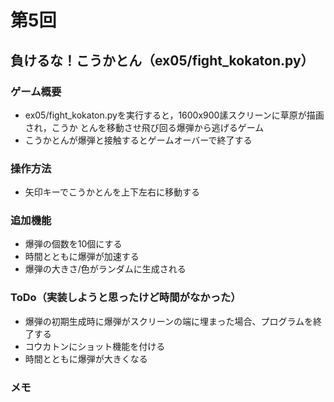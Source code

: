 # 第5回
## 負けるな！こうかとん（ex05/fight_kokaton.py）
### ゲーム概要
- ex05/fight_kokaton.pyを実行すると，1600x900䛾スクリーンに草原が描画され，こうか
とんを移動させ飛び回る爆弾から逃げるゲーム
- こうかとんが爆弾と接触するとゲームオーバーで終了する
### 操作方法
- 矢印キーでこうかとんを上下左右に移動する
### 追加機能
- 爆弾の個数を10個にする
- 時間とともに爆弾が加速する
- 爆弾の大きさ/色がランダムに生成される
### ToDo（実装しようと思ったけど時間がなかった）
- 爆弾の初期生成時に爆弾がスクリーンの端に埋まった場合、プログラムを終了する
- コウカトンにショット機能を付ける
- 時間とともに爆弾が大きくなる
### メモ